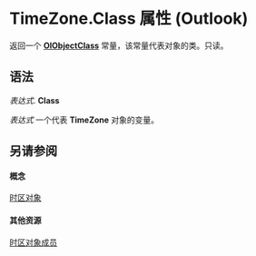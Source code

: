 
# TimeZone.Class 属性 (Outlook)

返回一个  **[OlObjectClass](33d724b3-df3c-2a7f-a80f-93b66d96f588.md)** 常量，该常量代表对象的类。只读。


## 语法

 _表达式_. **Class**

 _表达式_ 一个代表 **TimeZone** 对象的变量。


## 另请参阅


#### 概念


[时区对象](b27da70d-e545-cc13-9529-cfd327ab7a7c.md)
#### 其他资源


[时区对象成员](2d6dc563-52f4-5707-b84d-a9c897eb2cda.md)